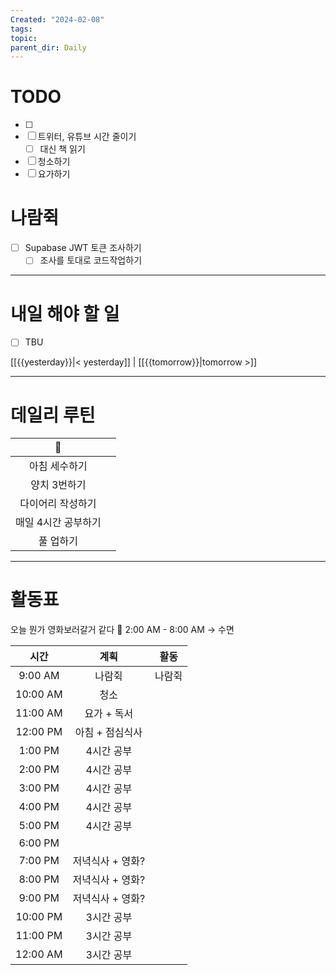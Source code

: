 ```yaml
---
Created: "2024-02-08"
tags: 
topic: 
parent_dir: Daily
---
```

# TODO
- [ ] 
- [ ] 트위터, 유튜브 시간 줄이기
	- [ ] 대신 책 읽기
- [ ] 청소하기
- [ ] 요가하기
# 나람쥑
- [ ] Supabase JWT 토큰 조사하기
	- [ ] 조사를 토대로 코드작업하기

----
# 내일 해야 할 일
- [ ] TBU 
  
[[{{yesterday}}|< yesterday]] | [[{{tomorrow}}|tomorrow >]]  
  
---  
# 데일리 루틴
|         🐣          |     |
|:-------------------:|:---:|
|    아침 세수하기    |     |
|    양치 3번하기     |     |
|  다이어리 작성하기  |     |
| 매일 4시간 공부하기 |     |
|      풀 업하기      |     |

----
# 활동표
오늘 뭔가 영화보러갈거 같다 🤔
2:00 AM - 8:00 AM -> 수면

| 시간 | 계획 | 활동 |
| :--: | :--: | ---- |
| 9:00 AM | 나람쥑 | 나람쥑 |
| 10:00 AM | 청소 |  |
| 11:00 AM | 요가 + 독서 |  |
| 12:00 PM | 아침 + 점심식사 |  |
| 1:00 PM | 4시간 공부 |  |
| 2:00 PM | 4시간 공부 |  |
| 3:00 PM | 4시간 공부 |  |
| 4:00 PM | 4시간 공부 |  |
| 5:00 PM | 4시간 공부 |  |
| 6:00 PM |  |  |
| 7:00 PM | 저녁식사 + 영화? |  |
| 8:00 PM | 저녁식사 + 영화? |  |
| 9:00 PM | 저녁식사 + 영화? |  |
| 10:00 PM | 3시간 공부 |  |
| 11:00 PM | 3시간 공부 |  |
| 12:00 AM | 3시간 공부 |  |

